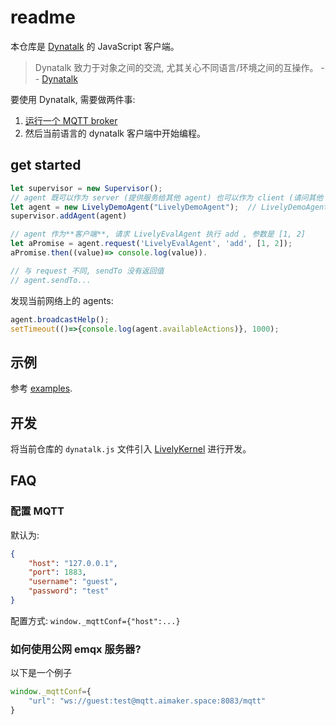 # readme

本仓库是 [Dynatalk](https://github.com/wwj718/Dynatalk) 的 JavaScript 客户端。

> Dynatalk 致力于对象之间的交流, 尤其关心不同语言/环境之间的互操作。 -- [Dynatalk](https://github.com/wwj718/Dynatalk)

要使用 Dynatalk, 需要做两件事:

1. [运行一个 MQTT broker](https://github.com/wwj718/Dynatalk/blob/main/mqtt/readme.md)
2. 然后当前语言的 dynatalk 客户端中开始编程。

## get started

```js
let supervisor = new Supervisor();
// agent 既可以作为 server (提供服务给其他 agent) 也可以作为 client (请问其他 agent 的服务)
let agent = new LivelyDemoAgent("LivelyDemoAgent");  // LivelyDemoAgent 对外提供了两个服务: add, echo
supervisor.addAgent(agent)

// agent 作为**客户端**, 请求 LivelyEvalAgent 执行 add , 参数是 [1, 2]
let aPromise = agent.request('LivelyEvalAgent', 'add', [1, 2]);
aPromise.then((value)=> console.log(value)).

// 与 request 不同, sendTo 没有返回值
// agent.sendTo...
```

发现当前网络上的 agents:

```js
agent.broadcastHelp();
setTimeout(()=>{console.log(agent.availableActions)}, 1000);
```


## 示例

参考 [examples](./examples/).

## 开发

将当前仓库的 `dynatalk.js` 文件引入 [LivelyKernel](https://github.com/LivelyKernel/LivelyKernel)  进行开发。

<!--

使用软链接将代码仓库放到 lively 中: `ln -s /Users/wwj718/Documents/mylab/dynalab/dynatalk_new/dynatalk-js /Users/wwj718/Documents/mylab/dynalab/lab/LivelyKernel/users/wwj/dynatalk-js`

npm start

open http://localhost:9001/dynatalk-v2.html
-->

## FAQ

### 配置 MQTT

默认为:

```json
{   
    "host": "127.0.0.1",
    "port": 1883,
    "username": "guest",
    "password": "test"
}
```

配置方式: `window._mqttConf={"host":...}` 


### 如何使用公网 emqx 服务器?

以下是一个例子

```js
window._mqttConf={   
    "url": "ws://guest:test@mqtt.aimaker.space:8083/mqtt"
}
```